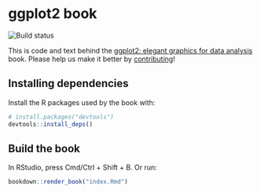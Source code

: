 # ggplot2 book

<!-- badges: start -->
![Build status](https://github.com/hadley/ggplot2-book/actions/workflows/bookdown.yaml/badge.svg?event=push)
<!-- badges: end -->

This is code and text behind the [ggplot2: elegant graphics for data analysis](http://ggplot2-book.org/) book. Please help us make it better by [contributing](contributing.md)!

## Installing dependencies

Install the R packages used by the book with:

```r
# install.packages("devtools")
devtools::install_deps()
```

## Build the book

In RStudio, press Cmd/Ctrl + Shift + B. Or run:

```R
bookdown::render_book("index.Rmd")
```


